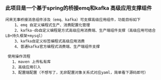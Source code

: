 ### 此项目是一个基于spring的桥接emq和kafka 高级应用支撑组件
```
闲来无事桥接消息组件涉及（emq、kafka）可支撑高级应用组件，功能目标如下
    1、emq 自定义编程式生产、消费配置化管理
    2、kafka-db自定义编程是方式高级应用消费端、生产端组件支撑（高级应用可结合LB+持久框架+mysql）
    3、kafka自定义标签编程式高级应用消费
    4、普通kafka官方编程式消费端、生产端组件支撑
 
 使用操作流程
   1、maven 上传私有库
   2、高级应用引入
   3、配置端配置（不想写了，无非配置对象关系式对应yaml，简单看下源码即可）
```
